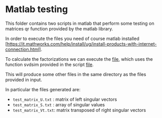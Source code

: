 # Matlab testing

This folder contains two scripts in matlab that perform some testing on matrices qr function provided by the matlab library.

In order to execute the files you need of course matlab installed [https://it.mathworks.com/help/install/ug/install-products-with-internet-connection.html].

To calculate the factorizations we can execute the [file](Test1.m), which uses the function svdsim provided in the script [file](svd_qr_test.m). 

This will produce some other files in the same directory as the files provided in input.

In particular the files generated are:

+  `test_matrix_U.txt` : matrix of left singular vectors
+  `test_matrix_S.txt` : array of singular values
+  `test_matrix_Vt.txt`: matrix transposed of right singular vectors
